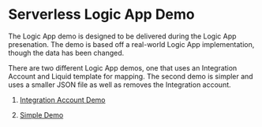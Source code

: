# Serverless Logic App Demo

The Logic App demo is designed to be delivered during the Logic App presenation.  The demo is based off a real-world Logic App implementation, though the data has been changed.

There are two different Logic App demos, one that uses an Integration Account and Liquid template for mapping.  The second demo is simpler and uses a smaller JSON file as well as removes the Integration account.

1. [Integration Account Demo](1-Demo_Integration_Account/readme.md)

1. [Simple Demo](2-Simple_Demo/readme.md)